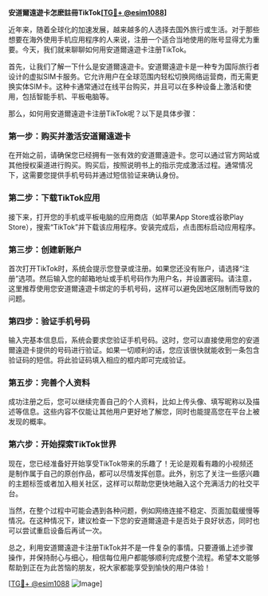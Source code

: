 **安道爾遠遊卡怎麽註冊TikTok[[TG💪+ @esim1088](https://t.me/s/esim1088)]**

近年来，随着全球化的加速发展，越来越多的人选择去国外旅行或生活。对于那些想要在海外使用手机应用程序的人来说，注册一个适合当地使用的账号显得尤为重要。今天，我们就来聊聊如何用安道爾遠遊卡注册TikTok。

首先，让我们了解一下什么是安道爾遠遊卡。安道爾遠遊卡是一种专为国际旅行者设计的虚拟SIM卡服务。它允许用户在全球范围内轻松切换网络运营商，而无需更换实体SIM卡。这种卡通常通过在线平台购买，并且可以在多种设备上激活和使用，包括智能手机、平板电脑等。

那么，如何用安道爾遠遊卡注册TikTok呢？以下是具体步骤：

### 第一步：购买并激活安道爾遠遊卡

在开始之前，请确保您已经拥有一张有效的安道爾遠遊卡。您可以通过官方网站或其他授权渠道进行购买。购买后，按照说明书上的指示完成激活过程。通常情况下，这需要您提供手机号码并通过短信验证来确认身份。

### 第二步：下载TikTok应用

接下来，打开您的手机或平板电脑的应用商店（如苹果App Store或谷歌Play Store），搜索“TikTok”并下载该应用程序。安装完成后，点击图标启动应用程序。

### 第三步：创建新账户

首次打开TikTok时，系统会提示您登录或注册。如果您还没有账户，请选择“注册”选项。然后输入您的邮箱地址或手机号码作为用户名，并设置密码。请注意，这里推荐使用您安道爾遠遊卡绑定的手机号码，这样可以避免因地区限制而导致的问题。

### 第四步：验证手机号码

输入完基本信息后，系统会要求您验证手机号码。这时，您可以直接使用您的安道爾遠遊卡提供的号码进行验证。如果一切顺利的话，您应该很快就能收到一条包含验证码的短信。将此验证码填入相应的框内即可完成验证。

### 第五步：完善个人资料

成功注册之后，您可以继续完善自己的个人资料，比如上传头像、填写昵称以及描述等信息。这些内容不仅能让其他用户更好地了解您，同时也能提高您在平台上被发现的概率。

### 第六步：开始探索TikTok世界

现在，您已经准备好开始享受TikTok带来的乐趣了！无论是观看有趣的小视频还是制作属于自己的原创作品，都可以尽情发挥创意。此外，别忘了关注一些感兴趣的主题标签或者加入相关社区，这样可以帮助您更快地融入这个充满活力的社交平台。

当然，在整个过程中可能会遇到各种问题，例如网络连接不稳定、页面加载缓慢等情况。在这种情况下，建议检查一下您的安道爾遠遊卡是否处于良好状态，同时也可以尝试重启设备后再试一次。

总之，利用安道爾遠遊卡注册TikTok并不是一件复杂的事情。只要遵循上述步骤操作，并保持耐心与细心，相信每位用户都能够顺利完成整个流程。希望本文能够帮助到正在为此苦恼的朋友，祝大家都能享受到愉快的用户体验！

[[TG💪+ @esim1088](https://t.me/s/esim1088) ![Image](https://i.postimg.cc/4NQfJmqS/Snipaste-2025-05-13-00-14-12.png)]